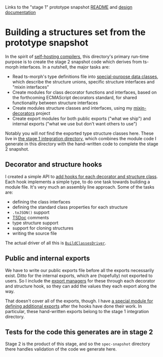 Links to the "stage 1" prototype snapshot [README](./prototypeReadme.md) and [design documentation](./prototypeDesign.md)

# Building a structures set from the prototype snapshot

In the spirit of [self-hosting compilers](https://en.wikipedia.org/wiki/Bootstrapping_(compilers)), this directory's primary run-time purpose is to create the stage 2 snapshot code which derives from ts-morph interfaces.  In a nutshell, the major tasks are:

- Read ts-morph's type definitions file into [special-purpose data classes](./build/structureMeta/DataClasses.ts), which describe the structure unions, specific structure interfaces and "mixin interfaces"
- Create modules for class decorator functions and interfaces, based on the forthcoming ECMAScript decorators standard, for shared functionality between structure interfaces
- Create modules structure classes and interfaces, using my [mixin-decorators](https://github.com/ajvincent/mixin-decorators) project
- Create export modules for both public exports ("what we ship") and internal exports ("what we use but don't want others to use")

Notably you will _not_ find the exported type structure classes here.  These live in [the stage 1 integration directory](../stage_1_integration/), which combines the module code I generate in this directory with the hand-written code to complete the stage 2 snapshot.

## Decorator and structure hooks

I created a simple API to [add hooks for each decorator and structure class](./build/StructureDictionaries.ts).  Each hook implements a simple type, to do one task towards building a module file.  It's very much an assembly line approach.  Some of the tasks are:

- defining the class interfaces
- defining the standard class properties for each structure
- `.toJSON()` support
- [TSDoc](https://www.tsdoc.org) comments
- type structure support
- support for cloning structures
- writing the source file

The actual driver of all this is [`BuildClassesDriver`](./build/BuildClassesDriver.ts).

## Public and internal exports

We have to write our public exports file before all the exports necessarily exist.  Ditto for the internal exports, which are (hopefully) not exported to users.  So I include the [export managers](./build/utilities/public/ExportManager.ts) for these through each decorator and structure hook, so they can add the values they each export along the way.

That doesn't cover all of the exports, though.  I have [a special module for defining additional exports](./build/publicAndInternalExports.ts) after the hooks have done their work.  In particular, these hand-written exports belong to the stage 1 integration directory.

## Tests for the code this generates are in stage 2

Stage 2 is the product of this stage, and so the `spec-snapshot` directory there handles validation of the code we generate here.
